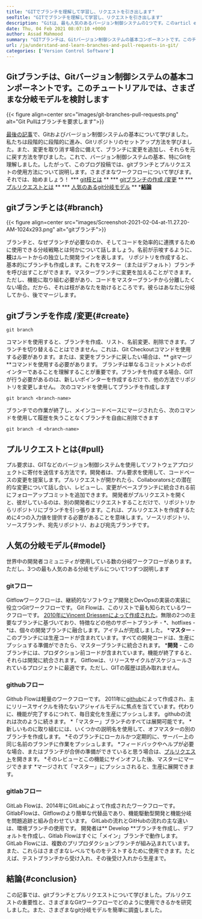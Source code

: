 ```yaml
---
title: "GITでブランチを理解して学習し、リクエストを引き出します" 
seoTitle: "GITでブランチを理解して学習し、リクエストを引き出します" 
description: "Gitは、最も人気のあるバージョン制御システムの1つです。このarticl eweは、gitブランチとプルリクエストの使用方法を理解します。" 
date: Thu, 04 Feb 2021 08:07:10 +0000
author: Assad Mahmood
summary: "GITブランチは、Gitバージョン制御システムの基本コンポーネントです。このチュートリアルでは、さまざまな分岐モデルを調べます" 
url: /ja/understand-and-learn-branches-and-pull-requests-in-git/
categories: ['Version Control Software']
---
```


## Gitブランチは、Gitバージョン制御システムの基本コンポーネントです。このチュートリアルでは、さまざまな分岐モデルを検討します

{{< figure align=center src="images/git-branches-pull-requests.png" alt="Git Pullはブランチを要求します">}}

[最後の記事][1]で、Gitおよびバージョン制御システムの基本について学びました。私たちは段階的に段階的に進み、Gitリポジトリのセットアップ方法を学びました。また、変更を取り消す場合に備えて、ブランチに変更を追加し、それらを元に戻す方法を学びました。これで、バージョン制御システムの基本、特にGitを理解しました。したがって、このブログ投稿では、gitブランチとプルリクエストの使用方法について説明します。さまざまなワークフローについて学びます。それでは、始めましょう！
  *** [git枝とは][2] **
  *** [gitブランチの作成 /変更][3] **
  *** [プルリクエストとは][4] **
  *** [人気のあるgit分岐モデル][5] **
  *[**結論**][6]

## gitブランチとは{#branch}

{{< figure align=center src="images/Screenshot-2021-02-04-at-11.27.20-AM-1024x293.png" alt="gitブランチ">}}

ブランチと、なぜブランチが必要なのか、そしてコードを効率的に連携するために使用できる分岐戦略とは何かについて話しましょう。名前が示唆するように、**枝**はルートからの独立した開発ラインを表します。
リポジトリを作成すると、基本的にブランチも作成します。これをマスター（またはデフォルト）ブランチを呼び出すことができます。マスターブランチに変更を加えることができます。ただし、機能に取り組む必要があり、コードをマスターブランチから分離したくない場合。だから、それは枝があなたを助けるところです。彼らはあなたに分岐してから、後でマージします。

## gitブランチを作成 /変更{#create}
```
git branch
```
コマンドを使用すると、ブランチを作成、リスト、名前変更、削除できます。ブランチを切り替えることはできません。これは、Git Checkoutコマンドを使用する必要があります。または、変更をブランチに戻したい場合は、** gitマージ**コマンドを使用する必要があります。
ブランチは単なるコミットメントのポインターであることを理解することが重要です。ブランチを作成する場合、GITが行う必要があるのは、新しいポインターを作成するだけで、他の方法でリポジトリを変更しません。
次のコマンドを使用してブランチを作成します
```
git branch <branch-name>
```
ブランチでの作業が終了し、メインコードベースにマージされたら、次のコマンドを使用して履歴を失うことなくブランチを自由に削除できます
```
git branch -d <branch-name>
```

## プルリクエストとは{#pull}
プル要求は、GITなどのバージョン制御システムを使用してソフトウェアプロジェクトに寄付を送信する方法です。開発者は、プル要求を使用して、コードベースの変更を提案します。プルリクエストが開かれたら、Collaboratorsとの潜在的な変更について話し合い、レビューし、変更がベースブランチに統合される前にフォローアップコミットを追加できます。
開発者がプルリクエストを開くと、彼がしているのは、別の開発者にリクエストすることだけで、リポジトリからリポジトリにブランチを引っ張ります。これは、プルリクエストを作成するために4つの入力値を提供する必要があることを意味します。ソースリポジトリ、ソースブランチ、宛先リポジトリ、および宛先ブランチです。

## 人気の分岐モデル{#model}
世界中の開発者コミュニティが使用している数の分岐ワークフローがあります。ただし、3つの最も人気のある分岐モデルについて1つずつ説明します

### gitフロー
Gitflowワークフローは、継続的なソフトウェア開発とDevOpsの実装の実装に役立つGitワークフローです。 Git Flowは、このリストで最も知られているワークフローです。 [2010年にVincent Driessenによって作成された][7]。無限の2つの主要なブランチに基づいており、特徴などの他のサポートブランチ -  \*、hotfixes  -  \*は、個々の開発ブランチに融合します。アイテムが完成しました。
  ***マスター**  - このブランチには生産コードが含まれています。すべての開発コードは、生産にプッシュする準備ができたら、マスターブランチに統合されます。
  ***開発**  - このブランチには、プロダクション前コードが含まれています。機能が終了すると、それらは開発に統合されます。
Gitflowは、リリースサイクルがスケジュールされているプロジェクトに最適です。ただし、GITの履歴は読み取れません。

### githubフロー
Github Flowは軽量のワークフローです。 2011年に[github][8]によって作成され、主にリリースサイクルを待たないアジャイルモデルに焦点を当てています。代わりに、機能が完了するにつれて、毎日変化を生産にプッシュします。
githubの流れは次のように続きます。
  *「マスター」ブランチのすべては展開可能です。
  *新しいものに取り組むには、いくつかの説明名を使用して、オフマスターの別のブランチを作成します。
  *そのブランチにローカルかつ定期的に、サーバー上の同じ名前のブランチに作業をプッシュします。
  *フィードバックやヘルプが必要な場合、またはブランチが合併の準備ができていると思う場合は、[プルリクエスト][4]を開きます。
  *そのレビューとこの機能にサインオフした後、マスターにマージできます
  *マージされて「マスター」にプッシュされると、生産に展開できます。

### gitlabフロー
GitLab Flowは、2014年にGitLabによって作成されたワークフローです。GitlabFlowは、Gitflowのより簡単な代替品であり、機能駆動型開発と機能分岐を問題追跡と組み合わせています。 GitLabの流れとGitHubの流れの主な違いは、環境ブランチの使用です。
開発者は** Develop **ブランチを作成し、デフォルトを作成し、Gitlab Flowはすぐに「メイン」ブランチで動作します。 GitLab Flowには、複数のプリプロダクションブランチが組み込まれています。また、これらはさまざまなレベルでものをテストするために使用できます。たとえば、テストブランチから受け入れ、その後受け入れから生産まで。

## 結論{#conclusion}
この記事では、gitブランチとプルリクエストについて学びました。プルリクエストの重要性と、さまざまなGitワークフローでどのように使用できるかを研究しました。また、さまざまなgit分岐モデルを簡単に調査しました。

  
[1]: https://blog.containerize.com/2021/01/08/guide-to-version-control-and-source-code-management-using-git/
[2]: #branch
[3]: #create
[4]: #pull
[5]: #model
[6]: #conclusion
[7]: https://nvie.com/posts/a-successful-git-branching-model/
[8]: http://scottchacon.com/2011/08/31/github-flow.html
